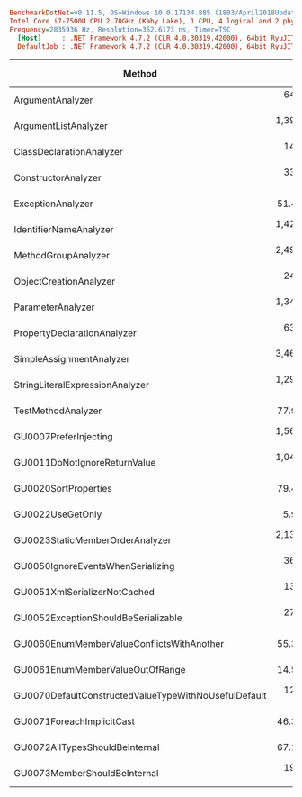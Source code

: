 ``` ini

BenchmarkDotNet=v0.11.5, OS=Windows 10.0.17134.885 (1803/April2018Update/Redstone4)
Intel Core i7-7500U CPU 2.70GHz (Kaby Lake), 1 CPU, 4 logical and 2 physical cores
Frequency=2835936 Hz, Resolution=352.6173 ns, Timer=TSC
  [Host]     : .NET Framework 4.7.2 (CLR 4.0.30319.42000), 64bit RyuJIT-v4.7.3416.0
  DefaultJob : .NET Framework 4.7.2 (CLR 4.0.30319.42000), 64bit RyuJIT-v4.7.3416.0


```
|                                               Method |         Mean |      Error |     StdDev |       Median | Gen 0 | Gen 1 | Gen 2 | Allocated |
|----------------------------------------------------- |-------------:|-----------:|-----------:|-------------:|------:|------:|------:|----------:|
|                                     ArgumentAnalyzer |   642.351 us |  8.1435 us |  7.6174 us |   639.295 us |     - |     - |     - |         - |
|                                 ArgumentListAnalyzer | 1,399.575 us | 26.7499 us | 29.7325 us | 1,398.480 us |     - |     - |     - |   40960 B |
|                             ClassDeclarationAnalyzer |   144.321 us |  2.2198 us |  1.9678 us |   143.868 us |     - |     - |     - |         - |
|                                  ConstructorAnalyzer |   332.974 us |  8.1018 us |  8.3200 us |   330.050 us |     - |     - |     - |         - |
|                                    ExceptionAnalyzer |    51.401 us |  1.2686 us |  1.0594 us |    51.130 us |     - |     - |     - |         - |
|                               IdentifierNameAnalyzer | 1,420.505 us | 13.1342 us | 10.9677 us | 1,420.695 us |     - |     - |     - |         - |
|                                  MethodGroupAnalyzer | 2,497.792 us | 60.6062 us | 67.3637 us | 2,475.373 us |     - |     - |     - |  122880 B |
|                               ObjectCreationAnalyzer |   249.300 us |  3.1515 us |  2.7937 us |   249.477 us |     - |     - |     - |         - |
|                                    ParameterAnalyzer | 1,344.123 us | 18.3343 us | 15.3100 us | 1,338.535 us |     - |     - |     - |   24576 B |
|                          PropertyDeclarationAnalyzer |   639.695 us | 11.8395 us | 11.0747 us |   637.885 us |     - |     - |     - |   16384 B |
|                             SimpleAssignmentAnalyzer | 3,464.792 us | 41.8836 us | 37.1288 us | 3,452.123 us |     - |     - |     - |  120640 B |
|                      StringLiteralExpressionAnalyzer | 1,295.570 us | 13.2953 us | 11.1022 us | 1,293.753 us |     - |     - |     - |  131072 B |
|                                   TestMethodAnalyzer |    77.901 us |  1.5270 us |  1.2751 us |    77.576 us |     - |     - |     - |         - |
|                                GU0007PreferInjecting | 1,560.684 us | 14.3301 us | 12.7033 us | 1,557.158 us |     - |     - |     - |   16384 B |
|                         GU0011DoNotIgnoreReturnValue | 1,042.906 us |  9.4557 us |  7.8960 us | 1,044.100 us |     - |     - |     - |   81920 B |
|                                 GU0020SortProperties |    79.420 us |  1.3808 us |  1.1530 us |    78.986 us |     - |     - |     - |         - |
|                                     GU0022UseGetOnly |     5.945 us |  0.1746 us |  0.4751 us |     5.994 us |     - |     - |     - |         - |
|                      GU0023StaticMemberOrderAnalyzer | 2,137.390 us | 42.4081 us | 58.0487 us | 2,131.042 us |     - |     - |     - |  132896 B |
|                    GU0050IgnoreEventsWhenSerializing |   367.496 us |  7.3310 us | 18.7921 us |   362.138 us |     - |     - |     - |   49152 B |
|                         GU0051XmlSerializerNotCached |   132.209 us |  2.6073 us |  5.9908 us |   130.116 us |     - |     - |     - |         - |
|                  GU0052ExceptionShouldBeSerializable |   277.634 us |  6.4828 us | 11.0083 us |   275.041 us |     - |     - |     - |   40960 B |
|            GU0060EnumMemberValueConflictsWithAnother |    55.307 us |  1.1018 us |  0.9200 us |    55.361 us |     - |     - |     - |         - |
|                      GU0061EnumMemberValueOutOfRange |    14.520 us |  0.3888 us |  1.0511 us |    14.457 us |     - |     - |     - |         - |
| GU0070DefaultConstructedValueTypeWithNoUsefulDefault |   121.901 us |  2.3902 us |  3.3507 us |   120.948 us |     - |     - |     - |         - |
|                            GU0071ForeachImplicitCast |    46.328 us |  0.9222 us |  1.6151 us |    46.545 us |     - |     - |     - |         - |
|                       GU0072AllTypesShouldBeInternal |    67.187 us |  2.0515 us |  1.7131 us |    66.645 us |     - |     - |     - |         - |
|                         GU0073MemberShouldBeInternal |   194.368 us |  4.7635 us |  4.2228 us |   193.411 us |     - |     - |     - |         - |
